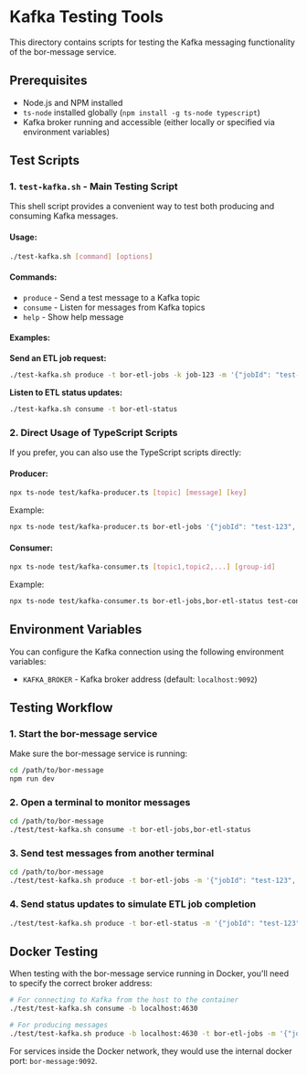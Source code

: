 # Kafka Testing Tools

This directory contains scripts for testing the Kafka messaging functionality of the bor-message service.

## Prerequisites

- Node.js and NPM installed
- `ts-node` installed globally (`npm install -g ts-node typescript`)
- Kafka broker running and accessible (either locally or specified via environment variables)

## Test Scripts

### 1. `test-kafka.sh` - Main Testing Script

This shell script provides a convenient way to test both producing and consuming Kafka messages.

#### Usage:

```bash
./test-kafka.sh [command] [options]
```

#### Commands:

- `produce` - Send a test message to a Kafka topic
- `consume` - Listen for messages from Kafka topics
- `help` - Show help message

#### Examples:

**Send an ETL job request:**
```bash
./test-kafka.sh produce -t bor-etl-jobs -k job-123 -m '{"jobId": "test-123", "type": "data-import", "parameters": {"source": "test-db"}}'
```

**Listen to ETL status updates:**
```bash
./test-kafka.sh consume -t bor-etl-status
```

### 2. Direct Usage of TypeScript Scripts

If you prefer, you can also use the TypeScript scripts directly:

#### Producer:

```bash
npx ts-node test/kafka-producer.ts [topic] [message] [key]
```

Example:
```bash
npx ts-node test/kafka-producer.ts bor-etl-jobs '{"jobId": "test-123", "type": "data-import"}' "job-123"
```

#### Consumer:

```bash
npx ts-node test/kafka-consumer.ts [topic1,topic2,...] [group-id]
```

Example:
```bash
npx ts-node test/kafka-consumer.ts bor-etl-jobs,bor-etl-status test-consumer-group
```

## Environment Variables

You can configure the Kafka connection using the following environment variables:

- `KAFKA_BROKER` - Kafka broker address (default: `localhost:9092`)

## Testing Workflow

### 1. Start the bor-message service

Make sure the bor-message service is running:

```bash
cd /path/to/bor-message
npm run dev
```

### 2. Open a terminal to monitor messages

```bash
cd /path/to/bor-message
./test/test-kafka.sh consume -t bor-etl-jobs,bor-etl-status
```

### 3. Send test messages from another terminal

```bash
cd /path/to/bor-message
./test/test-kafka.sh produce -t bor-etl-jobs -m '{"jobId": "test-123", "type": "data-import"}'
```

### 4. Send status updates to simulate ETL job completion

```bash
./test/test-kafka.sh produce -t bor-etl-status -m '{"jobId": "test-123", "status": "completed", "details": {"runtime": 12.5}}'
```

## Docker Testing

When testing with the bor-message service running in Docker, you'll need to specify the correct broker address:

```bash
# For connecting to Kafka from the host to the container
./test/test-kafka.sh consume -b localhost:4630

# For producing messages
./test/test-kafka.sh produce -b localhost:4630 -t bor-etl-jobs -m '{"jobId": "test-456", "type": "data-export"}'
```

For services inside the Docker network, they would use the internal docker port: `bor-message:9092`. 